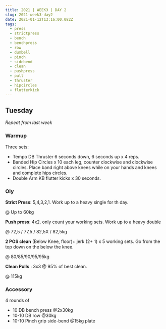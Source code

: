 ```yaml
---
title: 2021 | WEEK3 | DAY 2
slug: 2021-week3-day2
date: 2021-01-12T13:16:00.082Z
tags:
  - press
  - strictpress
  - bench
  - benchpress
  - row
  - dumbell
  - pinch
  - sidebend
  - clean
  - pushpress
  - pull
  - thruster
  - hipcircles
  - flutterkick
---
```

## Tuesday

*Repeat from last week*

### Warmup

Three sets:

* Tempo DB Thruster 6 seconds down, 6 seconds up x 4 reps.
* Banded Hip Circles x 10 each leg, counter clockwise and clockwise circles. Place band right above knees while on your hands and knees and complete hips circles.
* Double Arm KB flutter kicks x 30 seconds.

### Oly

**Strict Press**: 5,4,3,2,1. Work up to a heavy single for th day.

@ Up to 60kg

**Push press**: 4x2. only count your working sets. Work up to a heavy double

@ 72,5 / 77,5 / 82,5X / 82,5kg

**2 POS clean** (Below Knee, floor)+ jerk (2+ 1) x 5 working sets. Go from the top down on the below the knee.

@ 80/85/90/95/95kg

**Clean Pulls** : 3x3 @ 95% of best clean.

@ 115kg

### Accessory

4 rounds of

* 10 DB bench press @2x30kg
* 10-10 DB row @30kg
* 10-10 Pinch grip side-bend @15kg plate